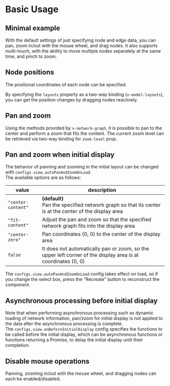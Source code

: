 # Basic Usage

## Minimal example

With the default settings of just specifying node and edge data,
you can pan, zoom in/out with the mouse wheel, and drag nodes.
It also supports multi-touch, with the ability to move multiple
nodes separately at the same time, and pinch to zoom.

<demo-tabs :demo-height="250">
<template v-slot:demo>
  <BasicMinimal />
</template>
<template v-slot:source>

  <<< @/.vitepress/components/01_basic/Minimal.vue

</template>
</demo-tabs>

## Node positions

The positional coordinates of each node can be specified.

<demo-tabs :demo-height="250">
<template v-slot:demo>
  <SetLayouts />
</template>
<template v-slot:source>

  <<< @/.vitepress/components/01_basic/SetLayouts.vue{13-20,27}

</template>
</demo-tabs>

By specifying the `layouts` property as a two-way binding (`v-model:layouts`),
you can get the position changes by dragging nodes reactively.

<demo-tabs message="When you drag a node, the new position will be reflected in the layouts prop.">
<template v-slot:demo>
  <SetLayoutsReactive />
</template>
<template v-slot:source>

  <<< @/.vitepress/components/01_basic/SetLayoutsReactive.vue{15-22,30}

</template>
</demo-tabs>

## Pan and zoom

Using the methods provided by `v-network-graph`, it is possible to pan
to the center and perform a zoom that fits the content.
The current zoom level can be retrieved via two-way binding for
`zoom-level` prop.

<demo-tabs :demo-height="250">
<template v-slot:demo>
  <PanZoom />
</template>
<template v-slot:source>

  <<< @/.vitepress/components/01_basic/PanZoom.vue

</template>
</demo-tabs>


## Pan and zoom when initial display

The behavior of panning and zooming in the initial layout can be changed with `configs.view.autoPanAndZoomOnLoad`.  
The available options are as follows:

<div class="reference-table">

|value|description|
|-----|-----------|
|`"center-content"`|**(default)**<br>Pan the specified network graph so that its center is at the center of the display area|
|`"fit-content"`|Adjust the pan and zoom so that the specified network graph fits into the display area|
|`"center-zero"`|Pan coordinates (0, 0) to the center of the display area|
|`false`|It does not automatically pan or zoom, so the upper left corner of the display area is at coordinates (0, 0)|

</div>

The `configs.view.autoPanAndZoomOnLoad` config takes effect on load,
so if you change the select box, press the "Recreate" button to reconstruct
the component.

<demo-tabs :demo-height="250">
<template v-slot:demo>
  <InitialDisplay />
</template>
<template v-slot:source>

  <<< @/.vitepress/components/01_basic/InitialDisplay.vue

</template>
</demo-tabs>


## Asynchronous processing before initial display

Note that when performing asynchronous processing such as dynamic loading
of network information, pan/zoom for initial display is not applied to
the data after the asynchronous processing is complete.  
The `configs.view.onBeforeInitialDisplay` config specifies the functions
to be called before the initial display, which can be asynchronous
functions or functions returning a Promise, to delay the initial display
until their completion.

<demo-tabs :demo-height="250" hint="The asynchronous processing is performed for 1 second when loading">
<template v-slot:demo>
  <InitialDisplayAsync />
</template>
<template v-slot:source>

  <<< @/.vitepress/components/01_basic/InitialDisplayAsync.vue{50-53}

</template>
</demo-tabs>


## Disable mouse operations

Panning, zooming in/out with the mouse wheel, and dragging nodes can
each be enabled/disabled.

<demo-tabs :demo-height="250">
<template v-slot:demo>
  <DisablePanZoom />
</template>
<template v-slot:source>

  <<< @/.vitepress/components/01_basic/DisablePanZoom.vue{28-36}

</template>
</demo-tabs>


<script setup>
import BasicMinimal from '../.vitepress/components/01_basic/Minimal.vue'
import SetLayouts from '../.vitepress/components/01_basic/SetLayouts.vue'
import SetLayoutsReactive from '../.vitepress/components/01_basic/SetLayoutsReactive.vue'
import PanZoom from '../.vitepress/components/01_basic/PanZoom.vue'
import InitialDisplay from '../.vitepress/components/01_basic/InitialDisplay.vue'
import InitialDisplayAsync from '../.vitepress/components/01_basic/InitialDisplayAsync.vue'
import DisablePanZoom from '../.vitepress/components/01_basic/DisablePanZoom.vue'
</script>

